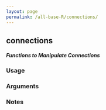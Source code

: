 ```yaml
---
layout: page
permalink: /all-base-R/connections/
---
```


## __connections__

#### _Functions to Manipulate Connections_

### Usage

### Arguments

### Notes
